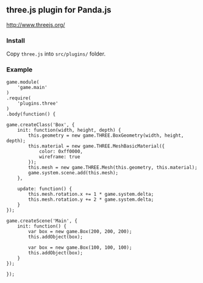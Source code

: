 ## three.js plugin for Panda.js

http://www.threejs.org/

### Install

Copy `three.js` into `src/plugins/` folder.

### Example

    game.module(
        'game.main'
    )
    .require(
        'plugins.three'
    )
    .body(function() {

    game.createClass('Box', {
        init: function(width, height, depth) {
            this.geometry = new game.THREE.BoxGeometry(width, height, depth);
            this.material = new game.THREE.MeshBasicMaterial({
                color: 0xff0000,
                wireframe: true
            });
            this.mesh = new game.THREE.Mesh(this.geometry, this.material);
            game.system.scene.add(this.mesh);
        },

        update: function() {
            this.mesh.rotation.x += 1 * game.system.delta;
            this.mesh.rotation.y += 2 * game.system.delta;
        }
    });

    game.createScene('Main', {
        init: function() {
            var box = new game.Box(200, 200, 200);
            this.addObject(box);

            var box = new game.Box(100, 100, 100);
            this.addObject(box);
        }
    });

    });
